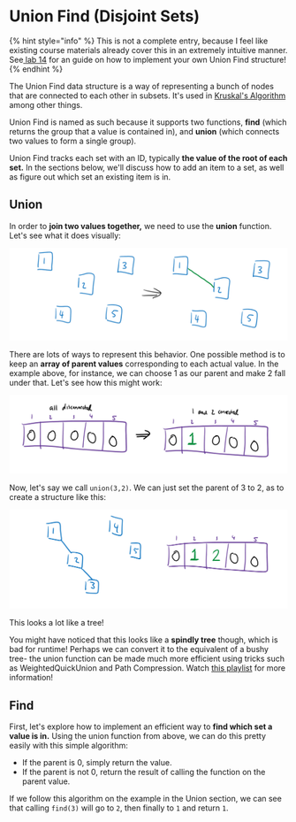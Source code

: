 # Union Find \(Disjoint Sets\)

{% hint style="info" %}
This is not a complete entry, because I feel like existing course materials already cover this in an extremely intuitive manner.  
See[ lab 14](https://inst.eecs.berkeley.edu/~cs61b/sp20/materials/lab/lab14/index.html) for an guide on how to implement your own Union Find structure!
{% endhint %}

The Union Find data structure is a way of representing a bunch of nodes that are connected to each other in subsets. It's used in [Kruskal's Algorithm](../algorithms/minimum-spanning-trees/kruskals-algorithm.md) among other things. 

Union Find is named as such because it supports two functions, **find** \(which returns the group that a value is contained in\), and **union** \(which connects two values to form a single group\).

Union Find tracks each set with an ID, typically **the value of the root of each set.** In the sections below, we'll discuss how to add an item to a set, as well as figure out which set an existing item is in.

## Union

In order to **join two values together,** we need to use the **union** function. Let's see what it does visually:

![Calling union\(1,2\).](../.gitbook/assets/image%20%2838%29.png)

There are lots of ways to represent this behavior. One possible method is to keep an **array of parent values** corresponding to each actual value. In the example above, for instance, we can choose 1 as our parent and make 2 fall under that. Let's see how this might work:

![Parents list.](../.gitbook/assets/image%20%2860%29.png)

Now, let's say we call `union(3,2)`. We can just set the parent of 3 to 2, as to create a structure like this:

![union\(1,2\) followed by union\(3,2\)](../.gitbook/assets/image%20%2868%29.png)

This looks a lot like a tree! 

You might have noticed that this looks like a **spindly tree** though, which is bad for runtime! Perhaps we can convert it to the equivalent of a bushy tree- the union function can be made much more efficient using tricks such as WeightedQuickUnion and Path Compression. Watch [this playlist](https://www.youtube.com/watch?v=JNa8BRRs8L4&list=PL8FaHk7qbOD59HbdZE3x52KOhJJS54BlT&index=1) for more information!

## Find

First, let's explore how to implement an efficient way to **find which set a value is in.** Using the union function from above, we can do this pretty easily with this simple algorithm: 

* If the parent is 0, simply return the value.
* If the parent is not 0, return the result of calling the function on the parent value.

If we follow this algorithm on the example in the Union section, we can see that calling `find(3)` will go to `2`, then finally to `1` and return `1`.

